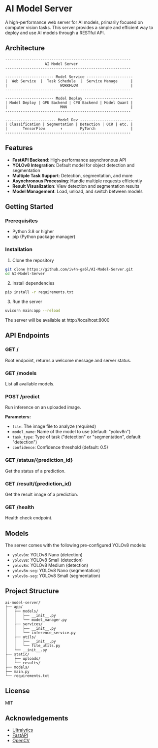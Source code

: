 # AI Model Server

A high-performance web server for AI models, primarily focused on computer vision tasks. This server provides a simple and efficient way to deploy and use AI models through a RESTful API.

## Architecture

```
--------------------------------------------------------- 
                  AI Model Server 
--------------------------------------------------------- 

---------------------- Model Service --------------------- 
|  Web Service  |  Task Schedule  |  Service Manage      | 
|                        WORKFLOW                        | 
--------------------------------------------------------- 

---------------------- Model Deploy ---------------------- 
| Model Deploy | GPU Backend | CPU Backend | Model Quant | 
|                        MNN                             | 
--------------------------------------------------------- 

----------------------- Model Dev ------------------------ 
| Classification | Segmentation | Detection | OCR | etc. | 
|       TensorFlow       ↑        PyTorch                | 
---------------------------------------------------------
```

## Features

- **FastAPI Backend**: High-performance asynchronous API
- **YOLOv8 Integration**: Default model for object detection and segmentation
- **Multiple Task Support**: Detection, segmentation, and more
- **Asynchronous Processing**: Handle multiple requests efficiently
- **Result Visualization**: View detection and segmentation results
- **Model Management**: Load, unload, and switch between models

## Getting Started

### Prerequisites

- Python 3.8 or higher
- pip (Python package manager)

### Installation

1. Clone the repository

```bash
git clone https://github.com/iv4n-ga6l/AI-Model-Server.git
cd AI-Model-Server
```

2. Install dependencies

```bash
pip install -r requirements.txt
```

3. Run the server

```bash
uvicorn main:app --reload
```

The server will be available at http://localhost:8000

## API Endpoints

### GET /

Root endpoint, returns a welcome message and server status.

### GET /models

List all available models.

### POST /predict

Run inference on an uploaded image.

**Parameters:**
- `file`: The image file to analyze (required)
- `model_name`: Name of the model to use (default: "yolov8n")
- `task_type`: Type of task ("detection" or "segmentation", default: "detection")
- `confidence`: Confidence threshold (default: 0.5)

### GET /status/{prediction_id}

Get the status of a prediction.

### GET /result/{prediction_id}

Get the result image of a prediction.

### GET /health

Health check endpoint.

## Models

The server comes with the following pre-configured YOLOv8 models:

- `yolov8n`: YOLOv8 Nano (detection)
- `yolov8s`: YOLOv8 Small (detection)
- `yolov8m`: YOLOv8 Medium (detection)
- `yolov8n-seg`: YOLOv8 Nano (segmentation)
- `yolov8s-seg`: YOLOv8 Small (segmentation)

## Project Structure

```
ai-model-server/
├── app/
│   ├── models/
│   │   ├── __init__.py
│   │   └── model_manager.py
│   ├── services/
│   │   ├── __init__.py
│   │   └── inference_service.py
│   ├── utils/
│   │   ├── __init__.py
│   │   └── file_utils.py
│   └── __init__.py
├── static/
│   ├── uploads/
│   └── results/
├── models/
├── main.py
└── requirements.txt
```

## License

MIT

## Acknowledgements

- [Ultralytics](https://github.com/ultralytics/ultralytics)
- [FastAPI](https://fastapi.tiangolo.com/)
- [OpenCV](https://opencv.org/)